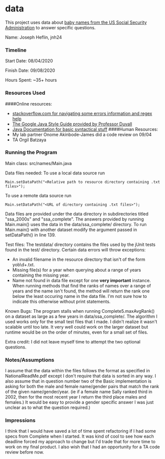 data
====

This project uses data about [baby names from the US Social Security Administration](https://www.ssa.gov/oact/babynames/limits.html) to answer specific questions. 


Name: Joseph Heflin, jnh24

### Timeline

Start Date: 08/04/2020

Finish Date: 09/08/2020

Hours Spent: ~35+ hours

### Resources Used
####Online resources:
- [stackoverflow.com for navigating some errors information and regex help](https://stackoverflow.com/)
- [The Google Java Style Guide provided by Professor Duvall](https://google.github.io/styleguide/javaguide.html)
- [Java Documentation for basic syntactical stuff](https://docs.oracle.com/javase/8/docs/api/index.html)
####Human Resources:
- My lab partner Onome Akinbode-James did a code review on 09/04
- TA Orgil Batzaya

### Running the Program

Main class: src/names/Main.java

Data files needed: 
To use a local  data source run
~~~
Main.setDataPath("<Relative path to resource directory containing .txt files>");
~~~
To use a remote data source run
~~~
Main.setDataPath("<URL of directory containing .txt files>");
~~~
Data files are provided under the data directory in subdirectories titled "ssa_2000s" and "ssa_complete". The answers provided by running Main.main() uses the data in the data/ssa_complete/ directory. To run Main.main() with another dataset modify the argument passed in setDataPath() in line 139.

Test files:
The testdata/ directory contains the files used by the jUnit tests found in the test/ directory.
Certain data errors will throw exceptions:
- An invalid filename in the resource directory that isn't of the form yob\d+.txt.
- Missing file(s) for a year when querying about a range of years containing the missing year.
- Name not found in data file except for one **very important** instance. When running methods that find the ranks of names over a range of years and the name isn't found, the method will return the rank one below the least occuring name in the data file. I'm not sure how to indicate this otherwise without print statements.

Known Bugs:
The program stalls when running Complete5.maxAvgRank() on a dataset as large as a few years in data/ssa_complete/. The algorithm I used works only for the small test files that I made. I didn't realize it wasn't scalable until too late. It very well could work on the larger dataset but runtime would be on the order of minutes, even for a small set of files.

Extra credit:
I did not leave myself time to attempt the two optional questions.


### Notes/Assumptions
I assume that the data within the files follows the format as specified in NationalReadMe.pdf except I don't require that data is sorted in any way.
I also assume that in question number two of the Basic implementation is asking for both the male and female name/gender pairs that match the rank of the given name/gender/year. (ie if a female name Sally ranked third in 2002, then for the most recent year I return the third place males and females.) It would be easy to provide a gender specific answer I was just unclear as to what the question required.)
### Impressions
I think that I would have saved a lot of time spent refactoring if I had some specs from Complete when I started. It was kind of cool to see how each deadline forced my approach to change but I'd trade that for more time to work on my final product. I also wish that I had an opportunity for a TA code review before now.

